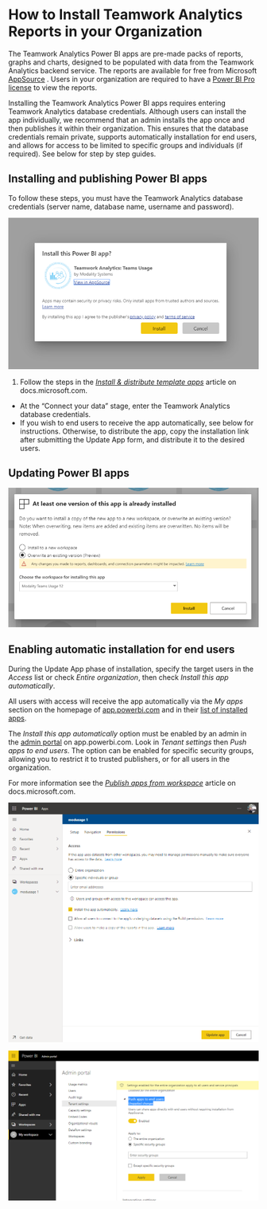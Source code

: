 # How to Install Teamwork Analytics Reports in your Organization

The Teamwork Analytics Power BI apps are pre-made packs of reports, graphs and charts, designed to be populated with data from the Teamwork Analytics backend service. The reports are available for free from Microsoft [AppSource](https://appsource.microsoft.com/en-gb/marketplace/apps?search=Modality%20Systems%20Teamwork%20Analytics&page=1&product=power-bi) . Users in your organization are required to have a [Power BI Pro license](https://docs.microsoft.com/en-us/power-bi/service-features-license-type) to view the reports.

Installing the Teamwork Analytics Power BI apps requires entering Teamwork Analytics database credentials. Although users can install the app individually, we recommend that an admin installs the app once and then publishes it within their organization. This ensures that the database credentials remain private, supports automatically installation for end users, and allows for access to be limited to specific groups and individuals (if required).
See below for step by step guides.

## Installing and publishing Power BI apps

To follow these steps, you must have the Teamwork Analytics database credentials (server name, database name, username and password).

![Installing an app from AppSource](images/powerbi/installapp.png)

1.	Follow the steps in the _[Install & distribute template apps](https://docs.microsoft.com/en-gb/power-bi/service-template-apps-install-distribute#install-a-template-app)_ article on docs.microsoft.com.
  *	At the “Connect your data” stage, enter the Teamwork Analytics database credentials.
  * If you wish to end users to receive the app automatically, see below for instructions. Otherwise, to distribute the app, copy the installation link after submitting the Update App form, and distribute it to the desired users.


## Updating Power BI apps

![Overwriting an app that is already installed](images/powerbi/alreadyinstalled.png)

## Enabling automatic installation for end users

During the Update App phase of installation, specify the target users in the _Access_ list or check _Entire organization_, then check _Install this app automatically_.

All users with access will receive the app automatically via the _My apps_ section on the homepage of [app.powerbi.com](https://app.powerbi.com/home) and in their [list of installed apps](https://app.powerbi.com/groups/me/apps).

The _Install this app automatically_ option must be enabled by an admin in the [admin portal](https://app.powerbi.com/admin-portal/tenantSettings) on app.powerbi.com. Look in _Tenant settings_ then _Push apps to end users_. The option can be enabled for specific security groups, allowing you to restrict it to trusted publishers, or for all users in the organization.

For more information see the _[Publish apps from workspace](https://docs.microsoft.com/en-us/power-bi/service-create-distribute-apps#automatically-install-apps-for-end-users)_ article on docs.microsoft.com.

![Updating a PowerBI app](images/powerbi/updateapp.png)

![Enabling automatic installation for end users](images/powerbi/adminportal.png)
